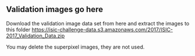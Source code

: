 ## Validation images go here
Download the validation image data set from here and extract the images to this folder https://isic-challenge-data.s3.amazonaws.com/2017/ISIC-2017_Validation_Data.zip

You may delete the superpixel images, they are not used.
